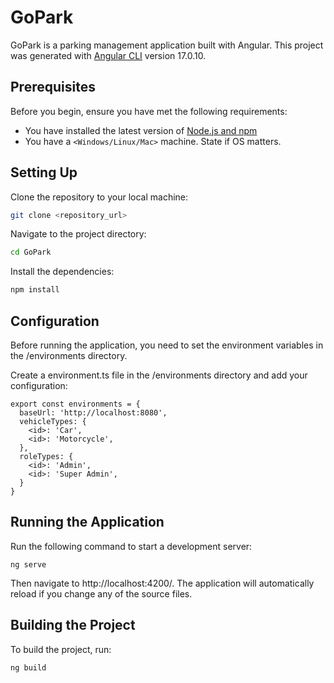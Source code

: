 # GoPark

GoPark is a parking management application built with Angular. This project was generated with [Angular CLI](https://github.com/angular/angular-cli) version 17.0.10.

## Prerequisites

Before you begin, ensure you have met the following requirements:

* You have installed the latest version of [Node.js and npm](https://nodejs.org/en/download/)
* You have a `<Windows/Linux/Mac>` machine. State if OS matters.

## Setting Up

Clone the repository to your local machine:

```bash
git clone <repository_url>
```

Navigate to the project directory:

```bash
cd GoPark
```

Install the dependencies:

```bash
npm install
```

## Configuration
Before running the application, you need to set the environment variables in the /environments directory.

Create a environment.ts file in the /environments directory and add your configuration:

```
export const environments = {
  baseUrl: 'http://localhost:8080',
  vehicleTypes: {
    <id>: 'Car',
    <id>: 'Motorcycle',
  },
  roleTypes: {
    <id>: 'Admin',
    <id>: 'Super Admin',
  }
}
```

## Running the Application

Run the following command to start a development server:

```
ng serve
```

Then navigate to http://localhost:4200/. The application will automatically reload if you change any of the source files.

## Building the Project

To build the project, run:

```
ng build
```

